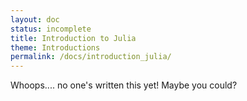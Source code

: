 ```yaml
---
layout: doc
status: incomplete
title: Introduction to Julia
theme: Introductions
permalink: /docs/introduction_julia/
---
```


Whoops.... no one's written this yet! Maybe you could?
